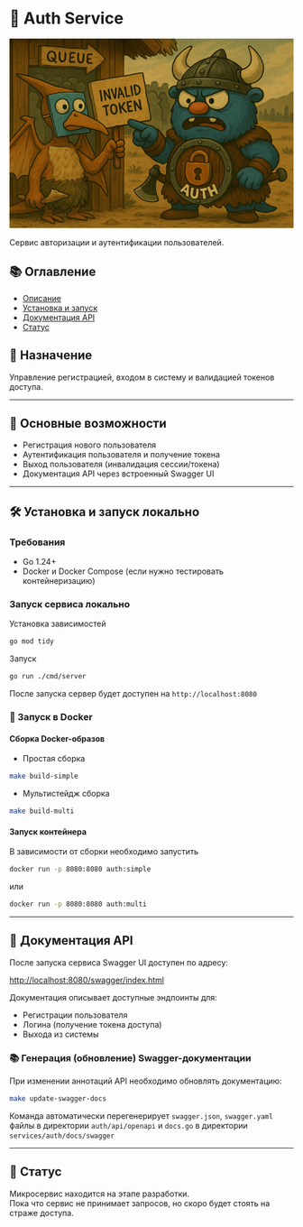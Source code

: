 # 🔐 Auth Service


<div style="text-align: left;">
  <img src="./docs/assets/auth-ms-resized.png" alt="chat-platform architecture" width="800"/>
</div>


Сервис авторизации и аутентификации пользователей.

## 📚 Оглавление

- [Описание](#описание)
- [Установка и запуск](#установка-и-запуск)
- [Документация API](#документация-api)
- [Статус](#статус)



<a name="описание"></a>
## 🧩 Назначение

Управление регистрацией, входом в систему и валидацией токенов доступа.

---

## 🚀 Основные возможности

- Регистрация нового пользователя
- Аутентификация пользователя и получение токена
- Выход пользователя (инвалидация сессии/токена)
- Документация API через встроенный Swagger UI

---

<a name="установка-и-запуск"></a>
## 🛠 Установка и запуск локально

### Требования

- Go 1.24+
- Docker и Docker Compose (если нужно тестировать контейнеризацию)


### Запуск сервиса локально

Установка зависимостей

```bash
go mod tidy
```

Запуск

```bash
go run ./cmd/server
```
После запуска сервер будет доступен на `http://localhost:8080`

### 🐳 Запуск в Docker

#### Сборка Docker-образов

- Простая сборка

```bash
make build-simple
```

- Мультистейдж сборка

```bash
make build-multi
```

#### Запуск контейнера

В зависимости от сборки необходимо запустить

```bash
docker run -p 8080:8080 auth:simple
```

или

```bash
docker run -p 8080:8080 auth:multi
```

---

<a name="документация-api"></a>
## 📖 Документация API

После запуска сервиса Swagger UI доступен по адресу:

[http://localhost:8080/swagger/index.html](http://localhost:8080/swagger/index.html)

Документация описывает доступные эндпоинты для:

- Регистрации пользователя
- Логина (получение токена доступа)
- Выхода из системы

### 📚 Генерация (обновление) Swagger-документации

При изменении аннотаций API необходимо обновлять документацию:

```bash
make update-swagger-docs
```

Команда автоматически перегенерирует `swagger.json`, `swagger.yaml` файлы в директории `auth/api/openapi` и `docs.go` в директории `services/auth/docs/swagger` 

---

<a name="cтатус"></a>
## 🚧 Статус

Микросервис находится на этапе разработки.  
Пока что сервис не принимает запросов, но скоро будет стоять на страже доступа.

